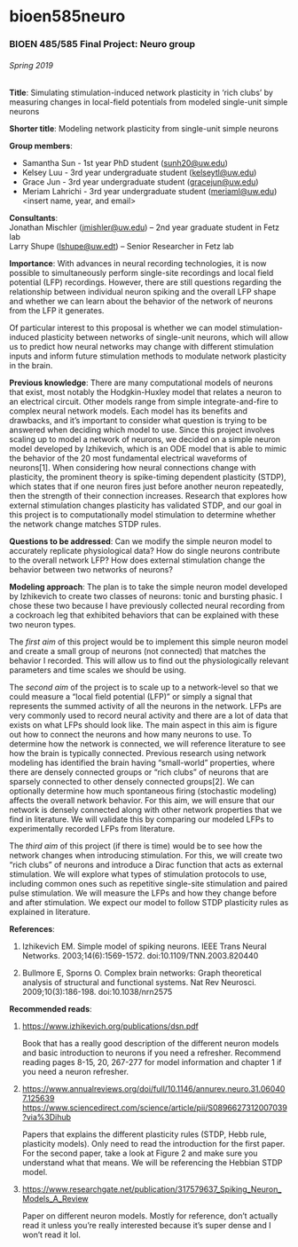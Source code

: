 ﻿# bioen585neuro

### BIOEN 485/585 Final	Project: Neuro group
###### Spring 2019
**Title**: Simulating stimulation-induced network plasticity in ‘rich clubs’ by measuring changes in local-field potentials from modeled single-unit simple neurons 

**Shorter title**: Modeling network plasticity from single-unit simple neurons

**Group members**:  
- Samantha Sun - 1st year PhD student (sunh20@uw.edu)
- Kelsey Luu - 3rd year undergraduate student (kelseytl@uw.edu)
- Grace Jun - 3rd year undergraduate student (gracejun@uw.edu)
- Meriam Lahrichi - 3rd year undergraduate student (meriaml@uw.edu)
<insert name, year, and email>


**Consultants**:  
  Jonathan Mischler (jmishler@uw.edu) – 2nd year graduate student in Fetz lab  
  Larry Shupe (lshupe@uw.edt) – Senior Researcher in Fetz lab  

**Importance**: With advances in neural recording technologies, it is now possible to simultaneously perform single-site recordings and local field potential (LFP) recordings. However, there are still questions regarding the relationship between individual neuron spiking and the overall LFP shape and whether we can learn about the behavior of the network of neurons from the LFP it generates. 

Of particular interest to this proposal is whether we can model stimulation-induced plasticity between networks of single-unit neurons, which will allow us to predict how neural networks may change with different stimulation inputs and inform future stimulation methods to modulate network plasticity in the brain. 

**Previous knowledge**: There are many computational models of neurons that exist, most notably the Hodgkin-Huxley model that relates a neuron to an electrical circuit. Other models range from simple integrate-and-fire to complex neural network models. Each model has its benefits and drawbacks, and it’s important to consider what question is trying to be answered when deciding which model to use. Since this project involves scaling up to model a network of neurons, we decided on a simple neuron model developed by Izhikevich, which is an ODE model that is able to mimic the behavior of the 20 most fundamental electrical waveforms of neurons[1]. When considering how neural connections change with plasticity, the prominent theory is spike-timing dependent plasticity (STDP), which states that if one neuron fires just before another neuron repeatedly, then the strength of their connection increases. Research that explores how external stimulation changes plasticity has validated STDP, and our goal in this project is to computationally model stimulation to determine whether the network change matches STDP rules. 

**Questions to be addressed**: Can we modify the simple neuron model to accurately replicate physiological data? How do single neurons contribute to the overall network LFP? How does external stimulation change the behavior between two networks of neurons?

**Modeling approach**: The plan is to take the simple neuron model developed by Izhikevich to create two classes of neurons: tonic and bursting phasic. I chose these two because I have previously collected neural recording from a cockroach leg that exhibited behaviors that can be explained with these two neuron types. 

The *first aim* of this project would be to implement this simple neuron model and create a small group of neurons (not connected) that matches the behavior I recorded. This will allow us to find out the physiologically relevant parameters and time scales we should be using.

The *second aim* of the project is to scale up to a network-level so that we could measure a “local field potential (LFP)” or simply a signal that represents the summed activity of all the neurons in the network. LFPs are very commonly used to record neural activity and there are a lot of data that exists on what LFPs should look like. The main aspect in this aim is figure out how to connect the neurons and how many neurons to use. To determine how the network is connected, we will reference literature to see how the brain is typically connected. Previous research using network modeling has identified the brain having “small-world” properties, where there are densely connected groups or “rich clubs” of neurons that are sparsely connected to other densely connected groups[2]. We can optionally determine how much spontaneous firing (stochastic modeling) affects the overall network behavior. For this aim, we will ensure that our network is densely connected along with other network properties that we find in literature. We will validate this by comparing our modeled LFPs to experimentally recorded LFPs from literature. 

The *third aim* of this project (if there is time) would be to see how the network changes when introducing stimulation. For this, we will create two “rich clubs” of neurons and introduce a Dirac function that acts as external stimulation. We will explore what types of stimulation protocols to use, including common ones such as repetitive single-site stimulation and paired pulse stimulation. We will measure the LFPs and how they change before and after stimulation. We expect our model to follow STDP plasticity rules as explained in literature.

**References**:
1. 	Izhikevich EM. Simple model of spiking neurons. IEEE Trans Neural Networks. 2003;14(6):1569-1572. doi:10.1109/TNN.2003.820440

2. 	Bullmore E, Sporns O. Complex brain networks: Graph theoretical analysis of structural and functional systems. Nat Rev Neurosci. 2009;10(3):186-198. doi:10.1038/nrn2575

**Recommended reads**:  
1. https://www.izhikevich.org/publications/dsn.pdf  

   Book that has a really good description of the different neuron models and basic introduction to neurons if you need a refresher. Recommend reading pages 8-15, 20, 267-277 for model information and chapter 1 if you need a neuron refresher.   

2. https://www.annualreviews.org/doi/full/10.1146/annurev.neuro.31.060407.125639  
https://www.sciencedirect.com/science/article/pii/S0896627312007039?via%3Dihub  

   Papers that explains the different plasticity rules (STDP, Hebb rule, plasticity models). Only need to read the introduction for the first paper. For the second paper, take a look at Figure 2 and make sure you understand what that means. We will be referencing the Hebbian STDP model.  

3. https://www.researchgate.net/publication/317579637_Spiking_Neuron_Models_A_Review  

   Paper on different neuron models. Mostly for reference, don’t actually read it unless you’re really interested because it’s super dense and I won’t read it lol.
